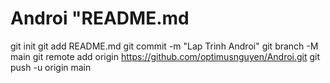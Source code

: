 # Androi "README.md
git init
git add README.md
git commit -m "Lap Trinh Androi"
git branch -M main
git remote add origin https://github.com/optimusnguyen/Androi.git
git push -u origin main
